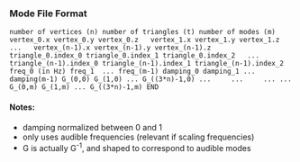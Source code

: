 ### Mode File Format
`
number of vertices (n)
number of triangles (t)
number of modes (m)
vertex_0.x vertex_0.y vertex_0.z  
vertex_1.x vertex_1.y vertex_1.z  
...  
vertex_(n-1).x vertex_(n-1).y vertex_(n-1).z  
triangle_0.index_0 triangle_0.index_1 triangle_0.index_2  
...  
triangle_(n-1).index_0 triangle_(n-1).index_1 triangle_(n-1).index_2
freq_0 (in Hz)
freq_1 
...
freq_(m-1)
damping_0
damping_1
...
damping(m-1)
G_(0,0) G_(1,0) ... G_((3*n)-1,0)
...     ...     ... ...
G_(0,m) G_(1,m) ... G_((3*n)-1,m)
END
`

#### Notes:
* damping normalized between 0 and 1
* only uses audible frequencies (relevant if scaling frequencies)
* G is actually G<sup>-1</sup>, and shaped to correspond to audible modes